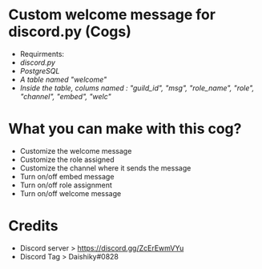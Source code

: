 # Custom welcome message for discord.py (Cogs)

- Requirments:
- *discord.py*
- *PostgreSQL*
- *A table named "welcome"*
- *Inside the table, colums named : "guild_id", "msg", "role_name", "role", "channel", "embed", "welc"*

# What you can make with this cog?
- Customize the welcome message
- Customize the role assigned
- Customize the channel where it sends the message
- Turn on/off embed message
- Turn on/off role assignment
- Turn on/off welcome message

# Credits
- Discord server > https://discord.gg/ZcErEwmVYu
- Discord Tag > Daishiky#0828
